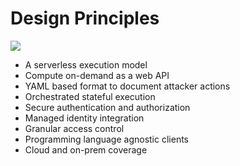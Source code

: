 # Design Principles

![](../../images/KatanaDesign.png)

* A serverless execution model
* Compute on-demand as a web API
* YAML based format to document attacker actions
* Orchestrated stateful execution
* Secure authentication and authorization
* Managed identity integration
* Granular access control
* Programming language agnostic clients
* Cloud and on-prem coverage